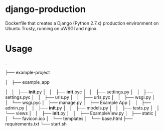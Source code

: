 # django-production
Dockerfile that creates a Django (Python 2.7.x) production environment on Ubuntu Trusty, running on uWSGI and nginx.

# Usage

.

├── example-project

│   ├── example_app

│   │   ├── __init__.py
│   │   ├── __init__.pyc
│   │   ├── settings.py
│   │   ├── settings.pyc
│   │   ├── urls.py
│   │   ├── urls.pyc
│   │   ├── wsgi.py
│   │   └── wsgi.pyc
│   ├── manage.py
│   ├── Example App
│   │   ├── admin.py
│   │   ├── __init__.py
│   │   ├── models.py
│   │   ├── tests.py
│   │   └── views
│   │       ├── __init__.py
│   │       ├── ExampleView.py
│   ├── static
│   │   └── favicon.ico
│   └── templates
│       └── base.html
├── requirements.txt
└── start.sh
